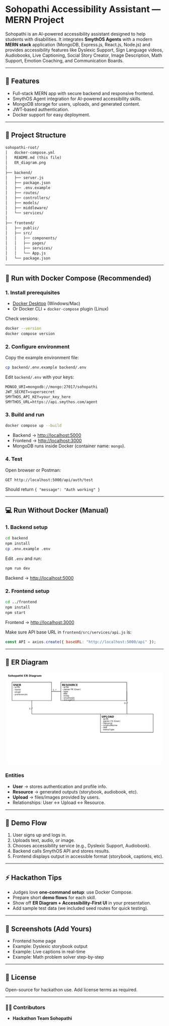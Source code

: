 # Sohopathi Accessibility Assistant — MERN Project

Sohopathi is an AI-powered accessibility assistant designed to help students with disabilities. It integrates **SmythOS Agents** with a modern **MERN stack** application (MongoDB, Express.js, React.js, Node.js) and provides accessibility features like Dyslexic Support, Sign Language videos, Audiobooks, Live Captioning, Social Story Creator, Image Description, Math Support, Emotion Coaching, and Communication Boards.

---

## 🚀 Features

* Full-stack MERN app with secure backend and responsive frontend.
* SmythOS Agent integration for AI-powered accessibility skills.
* MongoDB storage for users, uploads, and generated content.
* JWT-based authentication.
* Docker support for easy deployment.

---

## 📂 Project Structure

```
sohopathi-root/
│   docker-compose.yml
│   README.md (this file)
│   ER_diagram.png
│
├── backend/
│   ├── server.js
│   ├── package.json
│   ├── .env.example
│   ├── routes/
│   ├── controllers/
│   ├── models/
│   ├── middleware/
│   └── services/
│
├── frontend/
│   ├── public/
│   ├── src/
│   │   ├── components/
│   │   ├── pages/
│   │   ├── services/
│   │   └── App.js
│   └── package.json
```

---

## 🐳 Run with Docker Compose (Recommended)

### 1. Install prerequisites

* [Docker Desktop](https://www.docker.com/products/docker-desktop) (Windows/Mac)
* Or Docker CLI + `docker-compose` plugin (Linux)

Check versions:

```bash
docker --version
docker compose version
```

### 2. Configure environment

Copy the example environment file:

```bash
cp backend/.env.example backend/.env
```

Edit `backend/.env` with your keys:

```env
MONGO_URI=mongodb://mongo:27017/sohopathi
JWT_SECRET=supersecret
SMYTHOS_API_KEY=your_key_here
SMYTHOS_URL=https://api.smythos.com/agent
```

### 3. Build and run

```bash
docker compose up --build
```

* Backend → [http://localhost:5000](http://localhost:5000)
* Frontend → [http://localhost:3000](http://localhost:3000)
* MongoDB runs inside Docker (container name: `mongo`).

### 4. Test

Open browser or Postman:

```http
GET http://localhost:5000/api/auth/test
```

Should return `{ "message": "Auth working" }`

---

## 💻 Run Without Docker (Manual)

### 1. Backend setup

```bash
cd backend
npm install
cp .env.example .env
```

Edit `.env` and run:

```bash
npm run dev
```

Backend → [http://localhost:5000](http://localhost:5000)

### 2. Frontend setup

```bash
cd ../frontend
npm install
npm start
```

Frontend → [http://localhost:3000](http://localhost:3000)

Make sure API base URL in `frontend/src/services/api.js` is:

```js
const API = axios.create({ baseURL: "http://localhost:5000/api" });
```

---

## 📖 ER Diagram

![ER Diagram](./ER_diagram.png)

### Entities

* **User** → stores authentication and profile info.
* **Resource** → generated outputs (storybook, audiobook, etc).
* **Upload** → files/images provided by users.
* Relationships: User ↔ Upload ↔ Resource.

---

## 🎨 Demo Flow

1. User signs up and logs in.
2. Uploads text, audio, or image.
3. Chooses accessibility service (e.g., Dyslexic Support, Audiobook).
4. Backend calls SmythOS API and stores results.
5. Frontend displays output in accessible format (storybook, captions, etc).

---

## ⚡ Hackathon Tips

* Judges love **one-command setup**: use Docker Compose.
* Prepare short **demo flows** for each skill.
* Show off **ER Diagram + Accessibility-First UI** in your presentation.
* Add sample test data (we included seed routes for quick testing).

---

## 📸 Screenshots (Add Yours)

* Frontend home page
* Example: Dyslexic storybook output
* Example: Live captions in real-time
* Example: Math problem solver step-by-step

---

## 📜 License

Open-source for hackathon use. Add license terms as required.

---

### 👩‍💻 Contributors

* **Hackathon Team Sohopathi**
